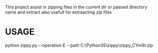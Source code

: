 This project assist in zipping files in the current dir
or passed directory name  and extract also usefull for extraacting zip files

# USAGE
python zippy.py --operation E --path C:\Python35\zippy\zippy_CYm9r.zip